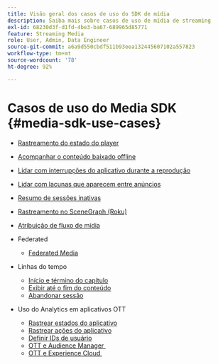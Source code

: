 ```yaml
---
title: Visão geral dos casos de uso do SDK de mídia
description: Saiba mais sobre casos de uso de mídia de streaming
exl-id: 68230d3f-d1fd-4be3-ba67-689965d85771
feature: Streaming Media
role: User, Admin, Data Engineer
source-git-commit: a6a9d550cbdf511b93eea132445607102a557823
workflow-type: tm+mt
source-wordcount: '78'
ht-degree: 92%

---
```


# Casos de uso do Media SDK {#media-sdk-use-cases}

* [Rastreamento do estado do player](/help/use-cases/player-state-tracking/player-state-overview.md)
* [Acompanhar o conteúdo baixado offline](/help/use-cases/track-downloaded-content.md)
* [Lidar com interrupções do aplicativo durante a reprodução](/help/use-cases/cookbook/app-interrupts.md)
* [Lidar com lacunas que aparecem entre anúncios](/help/use-cases/cookbook/fix-ad-play-ad.md)
* [Resumo de sessões inativas](/help/use-cases/cookbook/resuming-inactive.md)
* [Rastreamento no SceneGraph (Roku)](/help/use-cases/cookbook/sdk-track-scenegraph.md)
* [Atribuição de fluxo de mídia](/help/use-cases/media-analytics-cookbook/media-dimensions.md)

* Federated
   * [Federated Media](/help/use-cases/federated-media.md)

* Linhas do tempo
   * [Início e término do capítulo](/help/use-cases/timelines/chapter-start-end.md)
   * [Exibir até o fim do conteúdo](/help/use-cases/timelines/view-to-end-of-content.md)
   * [Abandonar sessão](/help/use-cases/timelines/user-abandons-session.md)

* Uso do Analytics em aplicativos OTT
   * [Rastrear estados do aplicativo](/help/use-cases/analytics-with-ott/track-app-states.md)
   * [Rastrear ações do aplicativo](/help/use-cases/analytics-with-ott/track-app-actions.md)
   * [Definir IDs de usuário](/help/use-cases/analytics-with-ott/set-user-ids.md)
   * [OTT e Audience Manager &#x200B;](/help/use-cases/analytics-with-ott/ott-am.md)
   * [OTT e Experience Cloud &#x200B;](/help/use-cases/analytics-with-ott/ott-experience-cloud.md)

